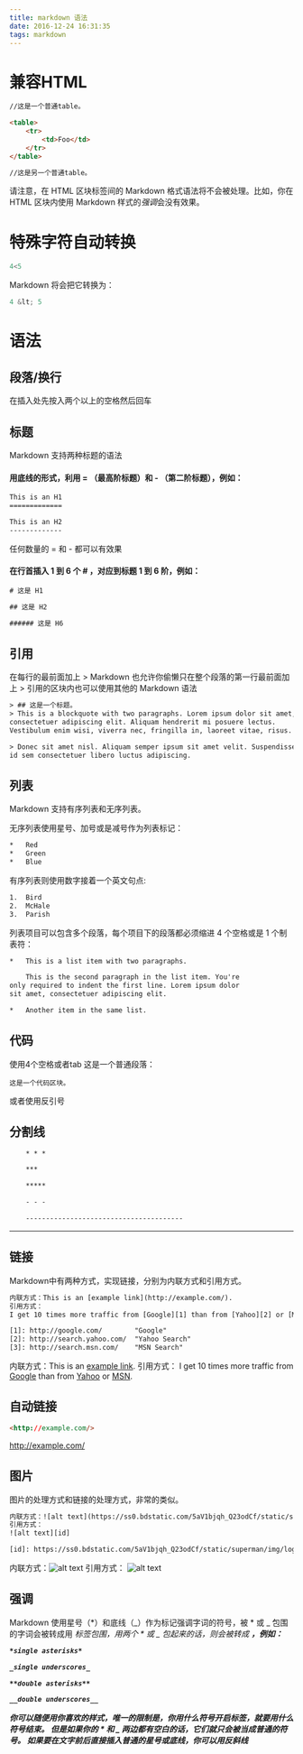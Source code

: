 ```yaml
---
title: markdown 语法
date: 2016-12-24 16:31:35
tags: markdown
---
```


# 兼容HTML
``` html
//这是一个普通table。

<table>
    <tr>
        <td>Foo</td>
    </tr>
</table>

//这是另一个普通table。
```

请注意，在 HTML 区块标签间的 Markdown 格式语法将不会被处理。比如，你在 HTML 区块内使用 Markdown 样式的*强调*会没有效果。

<!-- more -->

# 特殊字符自动转换


```js
4<5
```
Markdown 将会把它转换为：

```js
4 &lt; 5
```

# 语法

## 段落/换行
在插入处先按入两个以上的空格然后回车

## 标题
Markdown 支持两种标题的语法
#### 用底线的形式，利用 = （最高阶标题）和 - （第二阶标题），例如：
```html
This is an H1
=============

This is an H2
-------------
```
任何数量的 = 和 - 都可以有效果

#### 在行首插入 1 到 6 个 # ，对应到标题 1 到 6 阶，例如：
```html 
# 这是 H1

## 这是 H2

###### 这是 H6 
```

## 引用
在每行的最前面加上 >
Markdown 也允许你偷懒只在整个段落的第一行最前面加上 >
引用的区块内也可以使用其他的 Markdown 语法

```html 
> ## 这是一个标题。
> This is a blockquote with two paragraphs. Lorem ipsum dolor sit amet,
consectetuer adipiscing elit. Aliquam hendrerit mi posuere lectus.
Vestibulum enim wisi, viverra nec, fringilla in, laoreet vitae, risus.

> Donec sit amet nisl. Aliquam semper ipsum sit amet velit. Suspendisse
id sem consectetuer libero luctus adipiscing.
```
## 列表
Markdown 支持有序列表和无序列表。

无序列表使用星号、加号或是减号作为列表标记：

```html 
*   Red
*   Green
*   Blue 
```
有序列表则使用数字接着一个英文句点:

```html 
1.  Bird
2.  McHale
3.  Parish
```

列表项目可以包含多个段落，每个项目下的段落都必须缩进 4 个空格或是 1 个制表符：

```html 
*   This is a list item with two paragraphs.

    This is the second paragraph in the list item. You're
only required to indent the first line. Lorem ipsum dolor
sit amet, consectetuer adipiscing elit.

*   Another item in the same list.

```

## 代码
使用4个空格或者tab
	这是一个普通段落：

	这是一个代码区块。

或者使用反引号

## 分割线
```html 
	* * *

	***

	*****

	- - -

	---------------------------------------
```
****************


## 链接
Markdown中有两种方式，实现链接，分别为内联方式和引用方式。
```html 
内联方式：This is an [example link](http://example.com/).
引用方式：
I get 10 times more traffic from [Google][1] than from [Yahoo][2] or [MSN][3].  

[1]: http://google.com/        "Google" 
[2]: http://search.yahoo.com/  "Yahoo Search" 
[3]: http://search.msn.com/    "MSN Search"
```
内联方式：This is an [example link](http://example.com/).
引用方式：
I get 10 times more traffic from [Google][1] than from [Yahoo][2] or [MSN][3].  

[1]: http://google.com/        "Google" 
[2]: http://search.yahoo.com/  "Yahoo Search" 
[3]: http://search.msn.com/    "MSN Search"


## 自动链接
```html
<http://example.com/>
```
<http://example.com/>

## 图片
图片的处理方式和链接的处理方式，非常的类似。

```html 
内联方式：![alt text](https://ss0.bdstatic.com/5aV1bjqh_Q23odCf/static/superman/img/logo/bd_logo1_31bdc765.png "Title")
引用方式：
![alt text][id] 

[id]: https://ss0.bdstatic.com/5aV1bjqh_Q23odCf/static/superman/img/logo/bd_logo1_31bdc765.png "Title"
```
内联方式：![alt text](https://ss0.bdstatic.com/5aV1bjqh_Q23odCf/static/superman/img/logo/bd_logo1_31bdc765.png "Title")
引用方式：
![alt text][id] 

[id]: https://ss0.bdstatic.com/5aV1bjqh_Q23odCf/static/superman/img/logo/bd_logo1_31bdc765.png "Title"


## 强调

Markdown 使用星号（*）和底线（_）作为标记强调字词的符号，被 * 或 _ 包围的字词会被转成用 <em> 标签包围，用两个 * 或 _ 包起来的话，则会被转成 <strong>，例如：

```html 
*single asterisks*

_single underscores_

**double asterisks**

__double underscores__
```

你可以随便用你喜欢的样式，唯一的限制是，你用什么符号开启标签，就要用什么符号结束。
但是如果你的 * 和 _ 两边都有空白的话，它们就只会被当成普通的符号。
如果要在文字前后直接插入普通的星号或底线，你可以用反斜线